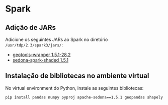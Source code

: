 # Spark

## Adição de JARs

Adicione os seguintes JARs ao Spark no diretório `/usr/tdp/2.3/spark3/jars/`:

- [geotools-wrapper 1.5.1-28.2](https://mvnrepository.com/artifact/org.datasyslab/geotools-wrapper/1.5.1-28.2)
- [sedona-spark-shaded 1.5.1](https://mvnrepository.com/artifact/org.apache.sedona/sedona-spark-shaded-3.0_2.12/1.5.1)

## Instalação de bibliotecas no ambiente virtual

No virtual environment do Python, instale as seguintes bibliotecas:

```bash
pip install pandas numpy pyproj apache-sedona==1.5.1 geopandas shapely
